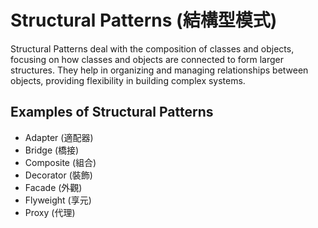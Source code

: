 # Structural Patterns (結構型模式)

Structural Patterns deal with the composition of classes and objects, focusing on how classes and objects are connected to form larger structures. They help in organizing and managing relationships between objects, providing flexibility in building complex systems.

## Examples of Structural Patterns

- Adapter (適配器)
- Bridge (橋接)
- Composite (組合)
- Decorator (裝飾)
- Facade (外觀)
- Flyweight (享元)
- Proxy (代理)
